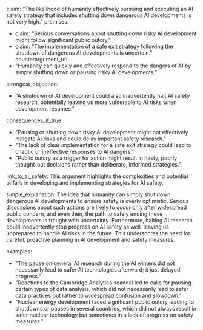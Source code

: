 claim: "The likelihood of humanity effectively pursuing and executing an AI safety strategy that includes shutting down dangerous AI developments is not very high."
premises:
  - claim: "Serious conversations about shutting down risky AI development might follow significant public outcry."
  - claim: "The implementation of a safe exit strategy following the shutdown of dangerous AI developments is uncertain."
counterargument_to:
  - "Humanity can quickly and effectively respond to the dangers of AI by simply shutting down or pausing risky AI developments."

strongest_objjection:
  - "A shutdown of AI development could also inadvertently halt AI safety research, potentially leaving us more vulnerable to AI risks when development resumes."

consequences_if_true:
  - "Pausing or shutting down risky AI development might not effectively mitigate AI risks and could delay important safety research."
  - "The lack of clear implementation for a safe exit strategy could lead to chaotic or ineffective responses to AI dangers."
  - "Public outcry as a trigger for action might result in hasty, poorly thought-out decisions rather than deliberate, informed strategies."

link_to_ai_safety: This argument highlights the complexities and potential pitfalls in developing and implementing strategies for AI safety.

simple_explanation: The idea that humanity can simply shut down dangerous AI developments to ensure safety is overly optimistic. Serious discussions about such actions are likely to occur only after widespread public concern, and even then, the path to safely ending these developments is fraught with uncertainty. Furthermore, halting AI research could inadvertently stop progress on AI safety as well, leaving us unprepared to handle AI risks in the future. This underscores the need for careful, proactive planning in AI development and safety measures.

examples:
  - "The pause on general AI research during the AI winters did not necessarily lead to safer AI technologies afterward; it just delayed progress."
  - "Reactions to the Cambridge Analytica scandal led to calls for pausing certain types of data analysis, which did not necessarily lead to safer data practices but rather to widespread confusion and slowdown."
  - "Nuclear energy development faced significant public outcry leading to shutdowns or pauses in several countries, which did not always result in safer nuclear technology but sometimes in a lack of progress on safety measures."
